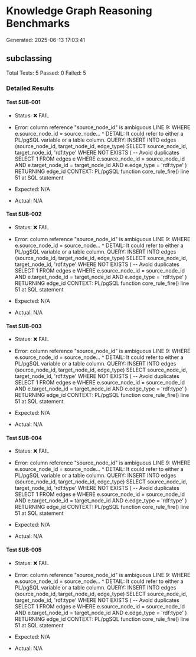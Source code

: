 # Knowledge Graph Reasoning Benchmarks

Generated: 2025-06-13 17:03:41

## subclassing

Total Tests: 5
Passed: 0
Failed: 5

### Detailed Results

#### Test SUB-001
- Status: ❌ FAIL
- Error: column reference "source_node_id" is ambiguous
LINE 9:                         WHERE e.source_node_id = source_node...
                                                         ^
DETAIL:  It could refer to either a PL/pgSQL variable or a table column.
QUERY:  INSERT INTO edges (source_node_id, target_node_id, edge_type)
                    SELECT 
                        source_node_id,
                        target_node_id,
                        'rdf:type'
                    WHERE NOT EXISTS (
                        -- Avoid duplicates
                        SELECT 1 FROM edges e
                        WHERE e.source_node_id = source_node_id
                        AND e.target_node_id = target_node_id
                        AND e.edge_type = 'rdf:type'
                    )
                    RETURNING edge_id
CONTEXT:  PL/pgSQL function core_rule_fire() line 51 at SQL statement

- Expected: N/A
- Actual: N/A

#### Test SUB-002
- Status: ❌ FAIL
- Error: column reference "source_node_id" is ambiguous
LINE 9:                         WHERE e.source_node_id = source_node...
                                                         ^
DETAIL:  It could refer to either a PL/pgSQL variable or a table column.
QUERY:  INSERT INTO edges (source_node_id, target_node_id, edge_type)
                    SELECT 
                        source_node_id,
                        target_node_id,
                        'rdf:type'
                    WHERE NOT EXISTS (
                        -- Avoid duplicates
                        SELECT 1 FROM edges e
                        WHERE e.source_node_id = source_node_id
                        AND e.target_node_id = target_node_id
                        AND e.edge_type = 'rdf:type'
                    )
                    RETURNING edge_id
CONTEXT:  PL/pgSQL function core_rule_fire() line 51 at SQL statement

- Expected: N/A
- Actual: N/A

#### Test SUB-003
- Status: ❌ FAIL
- Error: column reference "source_node_id" is ambiguous
LINE 9:                         WHERE e.source_node_id = source_node...
                                                         ^
DETAIL:  It could refer to either a PL/pgSQL variable or a table column.
QUERY:  INSERT INTO edges (source_node_id, target_node_id, edge_type)
                    SELECT 
                        source_node_id,
                        target_node_id,
                        'rdf:type'
                    WHERE NOT EXISTS (
                        -- Avoid duplicates
                        SELECT 1 FROM edges e
                        WHERE e.source_node_id = source_node_id
                        AND e.target_node_id = target_node_id
                        AND e.edge_type = 'rdf:type'
                    )
                    RETURNING edge_id
CONTEXT:  PL/pgSQL function core_rule_fire() line 51 at SQL statement

- Expected: N/A
- Actual: N/A

#### Test SUB-004
- Status: ❌ FAIL
- Error: column reference "source_node_id" is ambiguous
LINE 9:                         WHERE e.source_node_id = source_node...
                                                         ^
DETAIL:  It could refer to either a PL/pgSQL variable or a table column.
QUERY:  INSERT INTO edges (source_node_id, target_node_id, edge_type)
                    SELECT 
                        source_node_id,
                        target_node_id,
                        'rdf:type'
                    WHERE NOT EXISTS (
                        -- Avoid duplicates
                        SELECT 1 FROM edges e
                        WHERE e.source_node_id = source_node_id
                        AND e.target_node_id = target_node_id
                        AND e.edge_type = 'rdf:type'
                    )
                    RETURNING edge_id
CONTEXT:  PL/pgSQL function core_rule_fire() line 51 at SQL statement

- Expected: N/A
- Actual: N/A

#### Test SUB-005
- Status: ❌ FAIL
- Error: column reference "source_node_id" is ambiguous
LINE 9:                         WHERE e.source_node_id = source_node...
                                                         ^
DETAIL:  It could refer to either a PL/pgSQL variable or a table column.
QUERY:  INSERT INTO edges (source_node_id, target_node_id, edge_type)
                    SELECT 
                        source_node_id,
                        target_node_id,
                        'rdf:type'
                    WHERE NOT EXISTS (
                        -- Avoid duplicates
                        SELECT 1 FROM edges e
                        WHERE e.source_node_id = source_node_id
                        AND e.target_node_id = target_node_id
                        AND e.edge_type = 'rdf:type'
                    )
                    RETURNING edge_id
CONTEXT:  PL/pgSQL function core_rule_fire() line 51 at SQL statement

- Expected: N/A
- Actual: N/A

